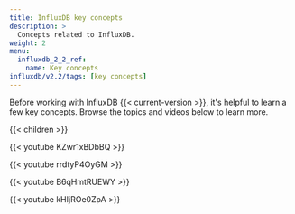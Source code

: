 ```yaml
---
title: InfluxDB key concepts
description: >
  Concepts related to InfluxDB.
weight: 2
menu:
  influxdb_2_2_ref:
    name: Key concepts
influxdb/v2.2/tags: [key concepts]
---
```


Before working with InfluxDB {{< current-version >}}, it's helpful to learn a few key concepts. Browse the topics and videos below to learn more.

{{< children >}}

{{< youtube KZwr1xBDbBQ >}}

{{< youtube rrdtyP4OyGM >}}

{{< youtube B6qHmtRUEWY >}}

{{< youtube kHIjROe0ZpA >}}
